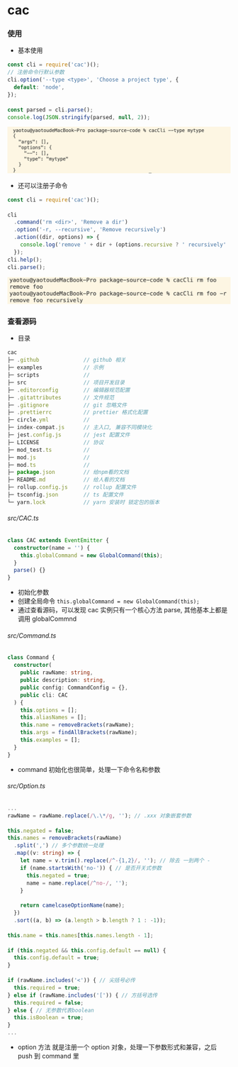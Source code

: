 # cac

### 使用

- 基本使用

```js
const cli = require('cac')();
// 注册命令行默认参数
cli.option('--type <type>', 'Choose a project type', {
  default: 'node',
});

const parsed = cli.parse();
console.log(JSON.stringify(parsed, null, 2));
```

![alt](./img/basic-usage.png)

- 还可以注册子命令

```js
const cli = require('cac')();

cli
  .command('rm <dir>', 'Remove a dir')
  .option('-r, --recursive', 'Remove recursively')
  .action((dir, options) => {
    console.log('remove ' + dir + (options.recursive ? ' recursively' : ''));
  });
cli.help();
cli.parse();
```

![alt](./img/sub-command.png)

### 查看源码

- 目录

```js
cac
├─ .github              // github 相关
├─ examples             // 示例
├─ scripts              //
├─ src                  // 项目开发目录
├─ .editorconfig        // 编辑器规范配置
├─ .gitattributes       // 文件规范
├─ .gitignore           // git 忽略文件
├─ .prettierrc          // prettier 格式化配置
├─ circle.yml           //
├─ index-compat.js      // 主入口, 兼容不同模块化
├─ jest.config.js       // jest 配置文件
├─ LICENSE              // 协议
├─ mod_test.ts          //
├─ mod.js               //
├─ mod.ts               //
├─ package.json         // 给npm看的文档
├─ README.md            // 给人看的文档
├─ rollup.config.js     // rollup 配置文件
├─ tsconfig.json        // ts 配置文件
└─ yarn.lock            // yarn 安装时 锁定包的版本
```

###### src/CAC.ts

```ts
class CAC extends EventEmitter {
  constructor(name = '') {
    this.globalCommand = new GlobalCommand(this);
  }
  parse() {}
}
```

- 初始化参数
- 创建全局命令 `this.globalCommand = new GlobalCommand(this);`
- 通过查看源码，可以发现 cac 实例只有一个核心方法 parse, 其他基本上都是调用 globalCommnd

###### src/Command.ts

```ts
class Command {
  constructor(
    public rawName: string,
    public description: string,
    public config: CommandConfig = {},
    public cli: CAC
  ) {
    this.options = [];
    this.aliasNames = [];
    this.name = removeBrackets(rawName);
    this.args = findAllBrackets(rawName);
    this.examples = [];
  }
}
```

- command 初始化也很简单，处理一下命令名和参数

###### src/Option.ts

```ts
...
rawName = rawName.replace(/\.\*/g, ''); // .xxx 对象嵌套参数

this.negated = false;
this.names = removeBrackets(rawName)
  .split(',') // 多个参数统一处理
  .map((v: string) => {
    let name = v.trim().replace(/^-{1,2}/, ''); // 除去 一到两个 -
    if (name.startsWith('no-')) { // 是否开关式参数
      this.negated = true;
      name = name.replace(/^no-/, '');
    }

    return camelcaseOptionName(name);
  })
  .sort((a, b) => (a.length > b.length ? 1 : -1));

this.name = this.names[this.names.length - 1];

if (this.negated && this.config.default == null) {
  this.config.default = true;
}

if (rawName.includes('<')) { // 尖括号必传
  this.required = true;
} else if (rawName.includes('[')) { // 方括号选传
  this.required = false;
} else { // 无参数代表boolean
  this.isBoolean = true;
}
...
```

- option 方法 就是注册一个 option 对象，处理一下参数形式和兼容，之后 push 到 command 里
